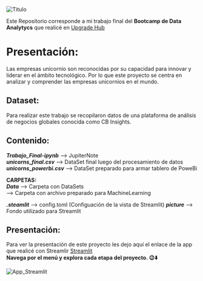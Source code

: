 ![Titulo](https://github.com/fhouska/UnicornsCompanies/assets/134630750/a246ee9b-5686-49d3-a2e3-ba2a358814d4)

Este Repositorio corresponde a mi trabajo final del **Bootcamp de Data Analytycs** que realicé en [Upgrade Hub](https://www.upgrade-hub.com/) 

# Presentación:
Las empresas unicornio son reconocidas por su capacidad para innovar y liderar en el ámbito tecnológico. Por lo que este proyecto se centra en analizar y comprender las empresas unicornios en el mundo. 

## Dataset:
Para realizar este trabajo se recopilaron datos de una plataforma de análisis de negocios globales conocida como CB Insights.

## Contenido:
***Trabajo_Final-ipynb*** --> JupiterNote  
***unicorns_final.csv*** --> DataSet final luego del procesamiento de datos  
***unicorns_powerbi.csv*** --> DataSet preparado para armar tablero de PoweBi  
    
**CARPETAS:**  
***Data*** --> Carpeta con DataSets  
  --> Carpeta con archivo preparado para MachineLearning 

***.steamlit*** --> config.toml (Configuación de la vista de Streamlit)
***picture*** --> Fondo utilizado para Streamlit



## Presentación:
Para ver la presentación de este proyecto les dejo aquí el enlace de la app que realicé con Streamlir [Streamlit](https://unicornscompanies.streamlit.app/)  
**Navega por el menú y explora cada etapa del proyecto. 😉⬇️**

![App_Streamlit](https://github.com/fhouska/UnicornsCompanies/assets/134630750/afcf517d-15bf-492c-8d28-a614d260836e)
